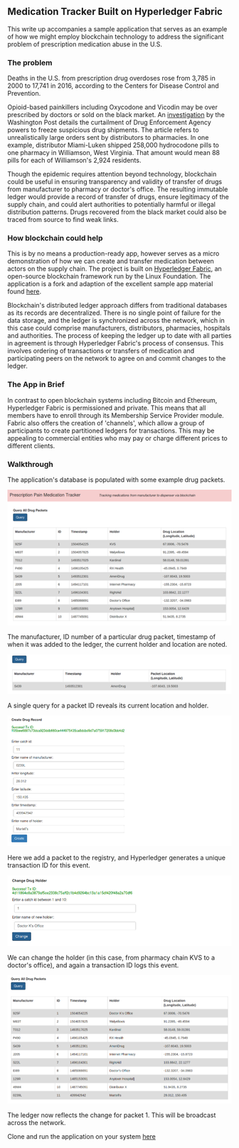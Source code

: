 ## Medication Tracker Built on Hyperledger Fabric

[//]: # (Image References)

[image1]: images/image1.PNG "Query All of Ledger"
[image2]: images/image2.PNG "Single Query"
[image3]: images/image3.PNG "Create Item"
[image4]: images/image4.PNG "Change Holder"
[image5]: images/image5.PNG "Updated Ledger"


This write up accompanies a sample application that serves as an example of how we might employ blockchain technology to address the significant problem of prescription medication abuse in the U.S.

### The problem

Deaths in the U.S. from prescription drug overdoses rose from 3,785 in 2000 to 17,741 in 2016, according to the Centers for Disease Control and Prevention.

Opioid-based painkillers including Oxycodone and Vicodin may be over prescribed by doctors or sold on the black market. An [investigation](https://www.washingtonpost.com/graphics/2017/investigations/dea-drug-industry-congress/?utm_term=.4c490838c6a4) by the Washington Post details the curtailment of Drug Enforcement Agency powers to freeze suspicious drug shipments. The article refers to unrealistically large orders sent by distributors to pharmacies. In one example, distributor Miami-Luken shipped 258,000 hydrocodone pills to one pharmacy in Williamson, West Virginia. That amount would mean 88 pills for each of Williamson's 2,924 residents.  

Though the epidemic requires attention beyond technology, blockchain could be useful in ensuring transparency and validity of transfer of drugs from manufacturer to pharmacy or doctor's office. The resulting immutable ledger would provide a record of transfer of drugs, ensure legitimacy of the supply chain, and could alert authorities to potentially harmful or illegal distribution patterns. Drugs recovered from the black market could also be traced from source to find weak links.

### How blockchain could help

This is by no means a production-ready app, however serves as a micro demonstration of how we can create and transfer medication between actors on the supply chain. The project is built on [Hyperledger Fabric](https://www.hyperledger.org/projects/fabric), an open-source blockchain framework run by the Linux Foundation. The application is a fork and adaption of the excellent sample app material found [here](https://github.com/hyperledger/fabric-samples).

Blockchain's distributed ledger approach differs from traditional databases as its records are decentralized. There is no single point of failure for the data storage, and the ledger is synchronized across the network, which in this case could comprise manufacturers, distributors, pharmacies, hospitals and authorities. The process of keeping the ledger up to date with all parties in agreement is through Hyperledger Fabric's process of consensus. This involves ordering of transactions or transfers of medication and participating peers on the network to agree on and commit changes to the ledger.

### The App in Brief

In contrast to open blockchain systems including Bitcoin and Ethereum, Hyperledger Fabric is permissioned and private. This means that all members have to enroll through its Membership Service Provider module.  
Fabric also offers the creation of 'channels', which allow a group of participants to create partitioned ledgers for transactions. This may be appealing to commercial entities who may pay or charge different prices to different clients.

### Walkthrough

The application's database is populated with some example drug packets.

![alt text][image1]

The manufacturer, ID number of a particular drug packet, timestamp of when it was added to the ledger, the current holder and location are noted.

![alt text][image2]

A single query for a packet ID reveals its current location and holder.

![alt text][image3]

Here we add a packet to the registry, and Hyperledger generates a unique transaction ID for this event.

![alt text][image4]

We can change the holder (in this case, from pharmacy chain KVS to a doctor's office), and again a transaction ID logs this event.

![alt text][image5]

The ledger now reflects the change for packet 1. This will be broadcast across the network.

Clone and run the application on your system [here](https://github.com/rastringer/medication-blockchain)

